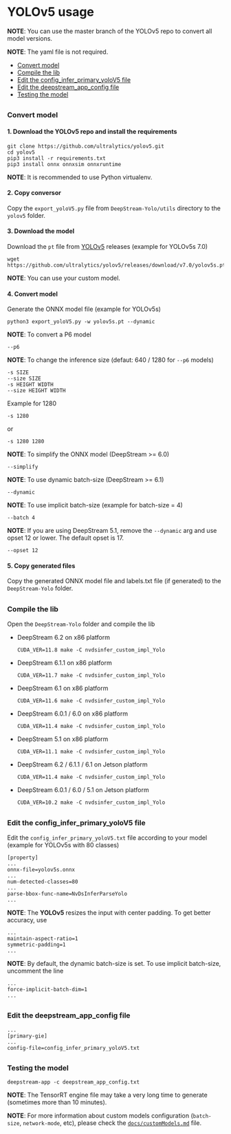 # YOLOv5 usage

**NOTE**: You can use the master branch of the YOLOv5 repo to convert all model versions.

**NOTE**: The yaml file is not required.

* [Convert model](#convert-model)
* [Compile the lib](#compile-the-lib)
* [Edit the config_infer_primary_yoloV5 file](#edit-the-config_infer_primary_yolov5-file)
* [Edit the deepstream_app_config file](#edit-the-deepstream_app_config-file)
* [Testing the model](#testing-the-model)

##

### Convert model

#### 1. Download the YOLOv5 repo and install the requirements

```
git clone https://github.com/ultralytics/yolov5.git
cd yolov5
pip3 install -r requirements.txt
pip3 install onnx onnxsim onnxruntime
```

**NOTE**: It is recommended to use Python virtualenv.

#### 2. Copy conversor

Copy the `export_yoloV5.py` file from `DeepStream-Yolo/utils` directory to the `yolov5` folder.

#### 3. Download the model

Download the `pt` file from [YOLOv5](https://github.com/ultralytics/yolov5/releases/) releases (example for YOLOv5s 7.0)

```
wget https://github.com/ultralytics/yolov5/releases/download/v7.0/yolov5s.pt
```

**NOTE**: You can use your custom model.

#### 4. Convert model

Generate the ONNX model file (example for YOLOv5s)

```
python3 export_yoloV5.py -w yolov5s.pt --dynamic
```

**NOTE**: To convert a P6 model

```
--p6
```

**NOTE**: To change the inference size (defaut: 640 / 1280 for `--p6` models)

```
-s SIZE
--size SIZE
-s HEIGHT WIDTH
--size HEIGHT WIDTH
```

Example for 1280

```
-s 1280
```

or

```
-s 1280 1280
```

**NOTE**: To simplify the ONNX model (DeepStream >= 6.0)

```
--simplify
```

**NOTE**: To use dynamic batch-size (DeepStream >= 6.1)

```
--dynamic
```

**NOTE**: To use implicit batch-size (example for batch-size = 4)

```
--batch 4
```

**NOTE**: If you are using DeepStream 5.1, remove the `--dynamic` arg and use opset 12 or lower. The default opset is 17.

```
--opset 12
```

#### 5. Copy generated files

Copy the generated ONNX model file and labels.txt file (if generated) to the `DeepStream-Yolo` folder.

##

### Compile the lib

Open the `DeepStream-Yolo` folder and compile the lib

* DeepStream 6.2 on x86 platform

  ```
  CUDA_VER=11.8 make -C nvdsinfer_custom_impl_Yolo
  ```

* DeepStream 6.1.1 on x86 platform

  ```
  CUDA_VER=11.7 make -C nvdsinfer_custom_impl_Yolo
  ```

* DeepStream 6.1 on x86 platform

  ```
  CUDA_VER=11.6 make -C nvdsinfer_custom_impl_Yolo
  ```

* DeepStream 6.0.1 / 6.0 on x86 platform

  ```
  CUDA_VER=11.4 make -C nvdsinfer_custom_impl_Yolo
  ```

* DeepStream 5.1 on x86 platform

  ```
  CUDA_VER=11.1 make -C nvdsinfer_custom_impl_Yolo
  ```

* DeepStream 6.2 / 6.1.1 / 6.1 on Jetson platform

  ```
  CUDA_VER=11.4 make -C nvdsinfer_custom_impl_Yolo
  ```

* DeepStream 6.0.1 / 6.0 / 5.1 on Jetson platform

  ```
  CUDA_VER=10.2 make -C nvdsinfer_custom_impl_Yolo
  ```

##

### Edit the config_infer_primary_yoloV5 file

Edit the `config_infer_primary_yoloV5.txt` file according to your model (example for YOLOv5s with 80 classes)

```
[property]
...
onnx-file=yolov5s.onnx
...
num-detected-classes=80
...
parse-bbox-func-name=NvDsInferParseYolo
...
```

**NOTE**: The **YOLOv5** resizes the input with center padding. To get better accuracy, use

```
...
maintain-aspect-ratio=1
symmetric-padding=1
...
```

**NOTE**: By default, the dynamic batch-size is set. To use implicit batch-size, uncomment the line

```
...
force-implicit-batch-dim=1
...
```

##

### Edit the deepstream_app_config file

```
...
[primary-gie]
...
config-file=config_infer_primary_yoloV5.txt
```

##

### Testing the model

```
deepstream-app -c deepstream_app_config.txt
```

**NOTE**: The TensorRT engine file may take a very long time to generate (sometimes more than 10 minutes).

**NOTE**: For more information about custom models configuration (`batch-size`, `network-mode`, etc), please check the [`docs/customModels.md`](customModels.md) file.

